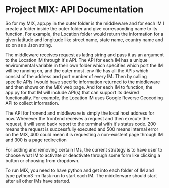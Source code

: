 # Project MIX: API Documentation
So for my MIX, app.py in the outer folder is the middleware and for each IM I create a folder inside the outer folder and give corresponding name to its function. For example, the Location folder would return the information for a given latitude and longitude like street name, state name, country name and so on as a Json string.

The middleware receives request as latlng string and pass it as an argument to the Location IM through it's API. The API for each IM has a unique environmental variable in their own folder which specifies which port the IM will be running on, and the outer most .env file has all the APIs which consist of the address and port number of every IM. Then by calling specific APIs I would have specific information returned to the middleware and then shows on the MIX web page. And for each IM to function, the app.py for that IM will include API(s) that can support its desired functionality. For example, the Location IM uses Google Reverse Geocoding API to collect information.

The API for fronend and middleware is simply the local host address for now. Whenever the frontend receives a request and then execute the request, it will send back report to the terminal with it's status code. 200 means the request is successfully executed and 500 means internal error on the MIX, 400 could mean it is requesting a non-existent page through IM and 300 is a page redirection

For adding and removing certain IMs, the current strategy is to have user to choose what IM to activate or deactivate through some form like clicking a button or choosing from dropdown.

To run MIX, you need to have python and get into each folder of IM and type python3 -m flask run to start each IM. The middlerware should start after all other IMs have started.
